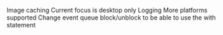 Image caching
Current focus is desktop only
Logging
More platforms supported
Change event queue block/unblock to be able to use the with statement